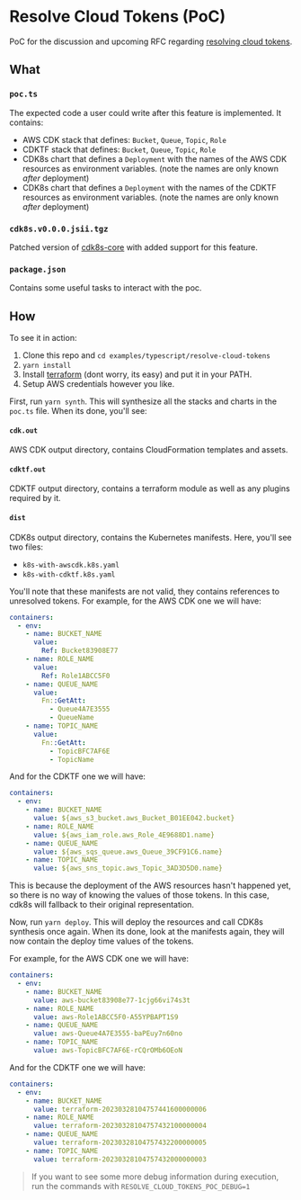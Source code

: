 # Resolve Cloud Tokens (PoC)

PoC for the discussion and upcoming RFC regarding [resolving cloud tokens](https://github.com/cdk8s-team/cdk8s/discussions/1198).

## What

### `poc.ts`

The expected code a user could write after this feature is implemented. It contains:

- AWS CDK stack that defines: `Bucket`, `Queue`, `Topic`, `Role`
- CDKTF stack that defines: `Bucket`, `Queue`, `Topic`, `Role`
- CDK8s chart that defines a `Deployment` with the names of the AWS CDK resources as environment variables. (note the names are only known *after* deployment)
- CDK8s chart that defines a `Deployment` with the names of the CDKTF resources as environment variables. (note the names are only known *after* deployment)

### `cdk8s.v0.0.0.jsii.tgz`

Patched version of [cdk8s-core](https://github.com/cdk8s-team/cdk8s-core) with added support for this feature.

### `package.json`

Contains some useful tasks to interact with the poc.

## How

To see it in action:

1. Clone this repo and `cd examples/typescript/resolve-cloud-tokens`
2. `yarn install`
3. Install [terraform](https://developer.hashicorp.com/terraform/tutorials/aws-get-started/install-cli) (dont worry, its easy) and put it in your PATH.
4. Setup AWS credentials however you like.

First, run `yarn synth`. This will synthesize all the stacks and charts in the `poc.ts` file. When its done, you'll see:

#### `cdk.out`

AWS CDK output directory, contains CloudFormation templates and assets.

#### `cdktf.out` 

CDKTF output directory, contains a terraform module as well as any plugins required by it. 

#### `dist`

CDK8s output directory, contains the Kubernetes manifests. Here, you'll see two files:

- `k8s-with-awscdk.k8s.yaml`
- `k8s-with-cdktf.k8s.yaml`

You'll note that these manifests are not valid, they contains references to unresolved tokens. For example, for the AWS CDK one we will have:

```yaml
containers:
  - env:
    - name: BUCKET_NAME
      value:
        Ref: Bucket83908E77
    - name: ROLE_NAME
      value:
        Ref: Role1ABCC5F0
    - name: QUEUE_NAME
      value:
        Fn::GetAtt:
          - Queue4A7E3555
          - QueueName
    - name: TOPIC_NAME
      value:
        Fn::GetAtt:
          - TopicBFC7AF6E
          - TopicName
```

And for the CDKTF one we will have:

```yaml
containers:
  - env:
    - name: BUCKET_NAME
      value: ${aws_s3_bucket.aws_Bucket_B01EE042.bucket}
    - name: ROLE_NAME
      value: ${aws_iam_role.aws_Role_4E9688D1.name}
    - name: QUEUE_NAME
      value: ${aws_sqs_queue.aws_Queue_39CF91C6.name}
    - name: TOPIC_NAME
      value: ${aws_sns_topic.aws_Topic_3AD3D5D0.name}
```

This is because the deployment of the AWS resources hasn't happened yet, so there is no way of knowing the values of those tokens. In this case, cdk8s will fallback to their original representation.

Now, run `yarn deploy`. This will deploy the resources and call CDK8s synthesis once again. When its done, look at the manifests again, they will now contain the deploy time values of the tokens.

For example, for the AWS CDK one we will have:

```yaml
containers:
  - env:
    - name: BUCKET_NAME
      value: aws-bucket83908e77-1cjg66vi74s3t
    - name: ROLE_NAME
      value: aws-Role1ABCC5F0-A55YPBAPT1S9
    - name: QUEUE_NAME
      value: aws-Queue4A7E3555-baPEuy7n60no
    - name: TOPIC_NAME
      value: aws-TopicBFC7AF6E-rCQrOMb6OEoN
```

And for the CDKTF one we will have:

```yaml
containers:
  - env:
    - name: BUCKET_NAME
      value: terraform-20230328104757441600000006
    - name: ROLE_NAME
      value: terraform-20230328104757432100000004
    - name: QUEUE_NAME
      value: terraform-20230328104757432200000005
    - name: TOPIC_NAME
      value: terraform-20230328104757432000000003
```

> If you want to see some more debug information during execution, run the commands with `RESOLVE_CLOUD_TOKENS_POC_DEBUG=1`
